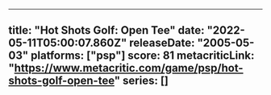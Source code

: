 
---
title: "Hot Shots Golf: Open Tee"
date: "2022-05-11T05:00:07.860Z"
releaseDate: "2005-05-03"
platforms: ["psp"]
score: 81
metacriticLink: "https://www.metacritic.com/game/psp/hot-shots-golf-open-tee"
series: []
---
